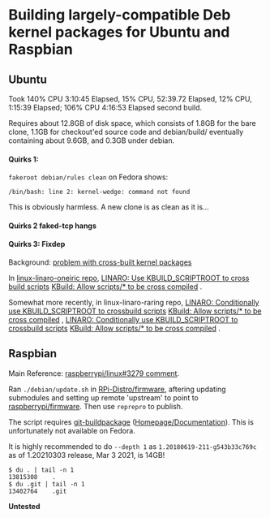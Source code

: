 # Building largely-compatible Deb kernel packages for Ubuntu and Raspbian

## Ubuntu

Took 140% CPU 3:10:45 Elapsed, 15% CPU, 52:39.72 Elapsed, 12% CPU, 1:15:39 Elapsed; 106% CPU 4:16:53 Elapsed second build.

Requires about 12.8GB of disk space, which consists of 1.8GB for the bare clone, 1.1GB for checkout'ed source code and debian/build/ eventually containing
about 9.6GB, and 0.3GB under debian.

#### Quirks 1:

`fakeroot debian/rules clean` on Fedora shows:
```
/bin/bash: line 2: kernel-wedge: command not found
```

This is obviously harmless. A new clone is as clean as it is...

#### Quirks 2 faked-tcp hangs

#### Quirks 3: Fixdep

Background: [problem with cross-built kernel packages](https://github.com/raspberrypi/linux/issues/3279)

In [linux-linaro-oneiric repo](https://git.linaro.org/ubuntu/linux-linaro-oneiric.git),
[LINARO: Use KBUILD_SCRIPTROOT to cross build scripts](http://git.linaro.org/ubuntu/linux-linaro-oneiric.git/commit/?id=f84e13f13d798d3fca6ed0f73e91363ad68c0e43)
[KBuild: Allow scripts/* to be cross compiled](http://git.linaro.org/ubuntu/linux-linaro-oneiric.git/commit/?id=c1db0c3282f471ef25f0cfcfcf2dc623360f44ab)
.

Somewhat more recently, in linux-linaro-raring repo,
[LINARO: Conditionally use KBUILD_SCRIPTROOT to crossbuild scripts](http://git.linaro.org/ubuntu/linux-linaro-raring.git/commit/?h=linaro-ubuntu-packaging-3.7-aarch64&id=1688776d0e03cb3f41e488440e9ee217c02aa399)
[KBuild: Allow scripts/* to be cross compiled](http://git.linaro.org/ubuntu/linux-linaro-raring.git/commit/?h=linaro-ubuntu-packaging-3.7-aarch64&id=86efc7ec96c2a4330102a33f2cc40ae318909c8b)
,
[LINARO: Conditionally use KBUILD_SCRIPTROOT to crossbuild scripts](http://git.linaro.org/ubuntu/linux-linaro-raring.git/commit/?id=58b03ed8e21bbf22de2191cb11bb89e3c6f1eb11)
[KBuild: Allow scripts/* to be cross compiled](http://git.linaro.org/ubuntu/linux-linaro-raring.git/commit/?id=3aa8ee7600ca594075f77a8c05eb39cae0fa758d)
.

## Raspbian

Main Reference: [raspberrypi/linux#3279 comment](https://github.com/raspberrypi/linux/issues/3279#issuecomment-773493039).

Ran `./debian/update.sh` in [RPi-Distro/firmware](https://github.com/RPi-Distro/firmware), aftering updating submodules and setting up remote 'upstream' to
point to [raspberrypi/firmware](https://github.com/raspberrypi/firmware.git). Then use `reprepro` to publish.

The script requires [git-buildpackage](https://github.com/agx/git-buildpackage) ([Homepage/Documentation](https://honk.sigxcpu.org/piki/projects/git-buildpackage/)).
This is unfortunately not available on Fedora.

It is highly recommended to do `--depth 1` as `1.20180619-211-g543b33c769c` as of 1.20210303 release, Mar 3 2021, is 14GB!

```
$ du . | tail -n 1
13815308	.
$ du .git | tail -n 1
13402764	.git
```

**Untested**